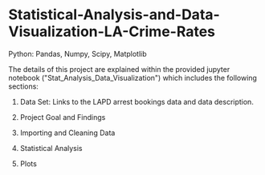 # Statistical-Analysis-and-Data-Visualization-LA-Crime-Rates
Python: Pandas, Numpy, Scipy, Matplotlib

The details of this project are explained within the provided jupyter notebook ("Stat_Analysis_Data_Visualization") which includes the following sections:

1. Data Set: Links to the LAPD arrest bookings data and data description.

2. Project Goal and Findings

3. Importing and Cleaning Data

4. Statistical Analysis

5. Plots
